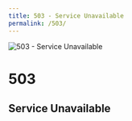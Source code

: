 ```yaml
---
title: 503 - Service Unavailable
permalink: /503/
---
```

![503 - Service Unavailable](http://i.imgur.com/nH8qz1K.jpg)  
# 503  
## Service Unavailable  
